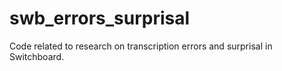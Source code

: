 # swb_errors_surprisal
Code related to research on transcription errors and surprisal in Switchboard.
